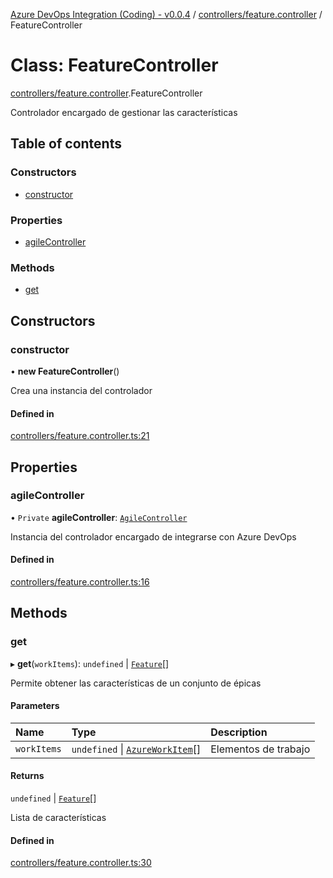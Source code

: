 [Azure DevOps Integration (Coding) - v0.0.4](../README.md) / [controllers/feature.controller](../modules/controllers_feature_controller.md) / FeatureController

# Class: FeatureController

[controllers/feature.controller](../modules/controllers_feature_controller.md).FeatureController

Controlador encargado de gestionar las características

## Table of contents

### Constructors

- [constructor](controllers_feature_controller.FeatureController.md#constructor)

### Properties

- [agileController](controllers_feature_controller.FeatureController.md#agilecontroller)

### Methods

- [get](controllers_feature_controller.FeatureController.md#get)

## Constructors

### constructor

• **new FeatureController**()

Crea una instancia del controlador

#### Defined in

[controllers/feature.controller.ts:21](https://github.com/jeysgar1/azure-devops-api-kms/blob/65a7ab4/src/controllers/feature.controller.ts#L21)

## Properties

### agileController

• `Private` **agileController**: [`AgileController`](controllers_agile_controller.AgileController.md)

Instancia del controlador encargado de integrarse con Azure DevOps

#### Defined in

[controllers/feature.controller.ts:16](https://github.com/jeysgar1/azure-devops-api-kms/blob/65a7ab4/src/controllers/feature.controller.ts#L16)

## Methods

### get

▸ **get**(`workItems`): `undefined` \| [`Feature`](models_agile_feature.Feature.md)[]

Permite obtener las características de un conjunto de épicas

#### Parameters

| Name | Type | Description |
| :------ | :------ | :------ |
| `workItems` | `undefined` \| [`AzureWorkItem`](models_azureDevOps_azureWorkItem.AzureWorkItem.md)[] | Elementos de trabajo |

#### Returns

`undefined` \| [`Feature`](models_agile_feature.Feature.md)[]

Lista de características

#### Defined in

[controllers/feature.controller.ts:30](https://github.com/jeysgar1/azure-devops-api-kms/blob/65a7ab4/src/controllers/feature.controller.ts#L30)
